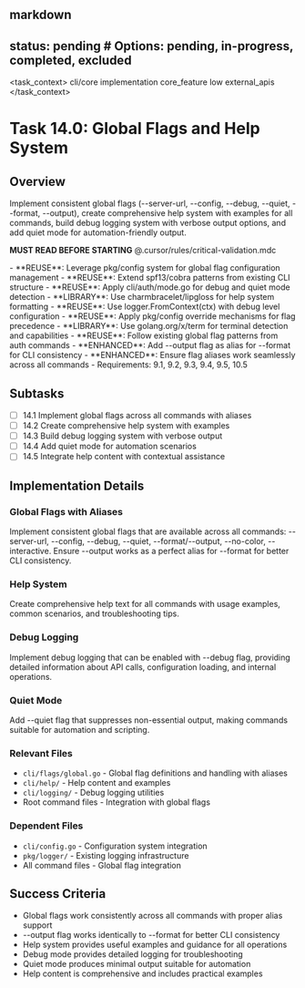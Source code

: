 ## markdown

## status: pending # Options: pending, in-progress, completed, excluded

<task_context>
<domain>cli/core</domain>
<type>implementation</type>
<scope>core_feature</scope>
<complexity>low</complexity>
<dependencies>external_apis</dependencies>
</task_context>

# Task 14.0: Global Flags and Help System

## Overview

Implement consistent global flags (--server-url, --config, --debug, --quiet, --format, --output), create comprehensive help system with examples for all commands, build debug logging system with verbose output options, and add quiet mode for automation-friendly output.

<import>**MUST READ BEFORE STARTING** @.cursor/rules/critical-validation.mdc</import>

<requirements>
- **REUSE**: Leverage pkg/config system for global flag configuration management
- **REUSE**: Extend spf13/cobra patterns from existing CLI structure
- **REUSE**: Apply cli/auth/mode.go for debug and quiet mode detection
- **LIBRARY**: Use charmbracelet/lipgloss for help system formatting
- **REUSE**: Use logger.FromContext(ctx) with debug level configuration
- **REUSE**: Apply pkg/config override mechanisms for flag precedence
- **LIBRARY**: Use golang.org/x/term for terminal detection and capabilities
- **REUSE**: Follow existing global flag patterns from auth commands
- **ENHANCED**: Add --output flag as alias for --format for CLI consistency
- **ENHANCED**: Ensure flag aliases work seamlessly across all commands
- Requirements: 9.1, 9.2, 9.3, 9.4, 9.5, 10.5
</requirements>

## Subtasks

- [ ] 14.1 Implement global flags across all commands with aliases
- [ ] 14.2 Create comprehensive help system with examples
- [ ] 14.3 Build debug logging system with verbose output
- [ ] 14.4 Add quiet mode for automation scenarios
- [ ] 14.5 Integrate help content with contextual assistance

## Implementation Details

### Global Flags with Aliases

Implement consistent global flags that are available across all commands: --server-url, --config, --debug, --quiet, --format/--output, --no-color, --interactive. Ensure --output works as a perfect alias for --format for better CLI consistency.

### Help System

Create comprehensive help text for all commands with usage examples, common scenarios, and troubleshooting tips.

### Debug Logging

Implement debug logging that can be enabled with --debug flag, providing detailed information about API calls, configuration loading, and internal operations.

### Quiet Mode

Add --quiet flag that suppresses non-essential output, making commands suitable for automation and scripting.

### Relevant Files

- `cli/flags/global.go` - Global flag definitions and handling with aliases
- `cli/help/` - Help content and examples
- `cli/logging/` - Debug logging utilities
- Root command files - Integration with global flags

### Dependent Files

- `cli/config.go` - Configuration system integration
- `pkg/logger/` - Existing logging infrastructure
- All command files - Global flag integration

## Success Criteria

- Global flags work consistently across all commands with proper alias support
- --output flag works identically to --format for better CLI consistency
- Help system provides useful examples and guidance for all operations
- Debug mode provides detailed logging for troubleshooting
- Quiet mode produces minimal output suitable for automation
- Help content is comprehensive and includes practical examples
